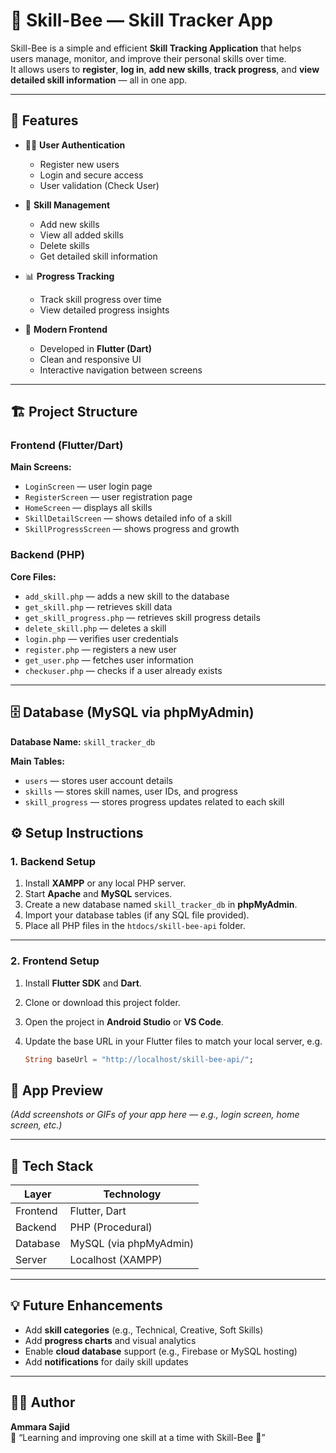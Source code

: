 # 🐝 Skill-Bee — Skill Tracker App

Skill-Bee is a simple and efficient **Skill Tracking Application** that helps users manage, monitor, and improve their personal skills over time.  
It allows users to **register**, **log in**, **add new skills**, **track progress**, and **view detailed skill information** — all in one app.  

---

## 🚀 Features

- 🧑‍💻 **User Authentication**
  - Register new users  
  - Login and secure access  
  - User validation (Check User)  

- 📝 **Skill Management**
  - Add new skills  
  - View all added skills  
  - Delete skills  
  - Get detailed skill information  

- 📊 **Progress Tracking**
  - Track skill progress over time  
  - View detailed progress insights  

- 📱 **Modern Frontend**
  - Developed in **Flutter (Dart)**  
  - Clean and responsive UI  
  - Interactive navigation between screens  

---

## 🏗️ Project Structure

### **Frontend (Flutter/Dart)**
**Main Screens:**
- `LoginScreen` — user login page  
- `RegisterScreen` — user registration page  
- `HomeScreen` — displays all skills  
- `SkillDetailScreen` — shows detailed info of a skill  
- `SkillProgressScreen` — shows progress and growth  

### **Backend (PHP)**
**Core Files:**
- `add_skill.php` — adds a new skill to the database  
- `get_skill.php` — retrieves skill data  
- `get_skill_progress.php` — retrieves skill progress details  
- `delete_skill.php` — deletes a skill  
- `login.php` — verifies user credentials  
- `register.php` — registers a new user  
- `get_user.php` — fetches user information  
- `checkuser.php` — checks if a user already exists  

---

## 🗄️ Database (MySQL via phpMyAdmin)

**Database Name:** `skill_tracker_db`

**Main Tables:**
- `users` — stores user account details  
- `skills` — stores skill names, user IDs, and progress  
- `skill_progress` — stores progress updates related to each skill  

## ⚙️ Setup Instructions

### 1. Backend Setup

1. Install **XAMPP** or any local PHP server.  
2. Start **Apache** and **MySQL** services.  
3. Create a new database named `skill_tracker_db` in **phpMyAdmin**.  
4. Import your database tables (if any SQL file provided).  
5. Place all PHP files in the `htdocs/skill-bee-api` folder.  

---

### 2. Frontend Setup

1. Install **Flutter SDK** and **Dart**.  
2. Clone or download this project folder.  
3. Open the project in **Android Studio** or **VS Code**.  
4. Update the base URL in your Flutter files to match your local server, e.g.  

   ```dart
   String baseUrl = "http://localhost/skill-bee-api/";
## 📸 App Preview

*(Add screenshots or GIFs of your app here — e.g., login screen, home screen, etc.)*

---

## 🧠 Tech Stack

| Layer | Technology |
|-------|-------------|
| Frontend | Flutter, Dart |
| Backend | PHP (Procedural) |
| Database | MySQL (via phpMyAdmin) |
| Server | Localhost (XAMPP) |

---

## 💡 Future Enhancements

- Add **skill categories** (e.g., Technical, Creative, Soft Skills)  
- Add **progress charts** and visual analytics  
- Enable **cloud database** support (e.g., Firebase or MySQL hosting)  
- Add **notifications** for daily skill updates  

---

## 👩‍💻 Author

**Ammara Sajid**  
💬 “Learning and improving one skill at a time with Skill-Bee 🐝”
